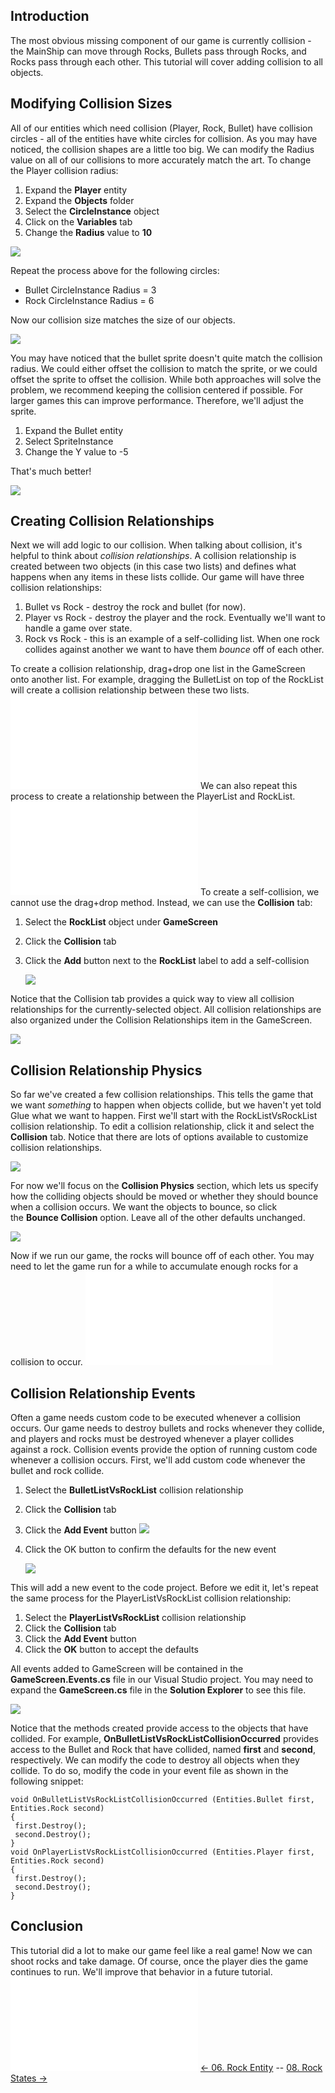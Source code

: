 ## Introduction

The most obvious missing component of our game is currently collision - the MainShip can move through Rocks, Bullets pass through Rocks, and Rocks pass through each other. This tutorial will cover adding collision to all objects.

## Modifying Collision Sizes

All of our entities which need collision (Player, Rock, Bullet) have collision circles - all of the entities have white circles for collision. As you may have noticed, the collision shapes are a little too big. We can modify the Radius value on all of our collisions to more accurately match the art. To change the Player collision radius:

1.  Expand the **Player** entity
2.  Expand the **Objects** folder
3.  Select the **CircleInstance** object
4.  Click on the **Variables** tab
5.  Change the **Radius** value to **10**

![](/media/2021-03-img_604d577d3f8d2.png)

Repeat the process above for the following circles:

-   Bullet CircleInstance Radius = 3
-   Rock CircleInstance Radius = 6

Now our collision size matches the size of our objects.

![](/media/2021-03-img_604d58c234f69.png)

You may have noticed that the bullet sprite doesn't quite match the collision radius. We could either offset the collision to match the sprite, or we could offset the sprite to offset the collision. While both approaches will solve the problem, we recommend keeping the collision centered if possible. For larger games this can improve performance. Therefore, we'll adjust the sprite.

1.  Expand the Bullet entity
2.  Select SpriteInstance
3.  Change the Y value to -5

That's much better!

![](/media/2021-03-img_604d59df22c28.png)

## Creating Collision Relationships

Next we will add logic to our collision. When talking about collision, it's helpful to think about *collision relationships*. A collision relationship is created between two objects (in this case two lists) and defines what happens when any items in these lists collide. Our game will have three collision relationships:

1.  Bullet vs Rock - destroy the rock and bullet (for now).
2.  Player vs Rock - destroy the player and the rock. Eventually we'll want to handle a game over state.
3.  Rock vs Rock - this is an example of a self-colliding list. When one rock collides against another we want to have them *bounce* off of each other.

To create a collision relationship, drag+drop one list in the GameScreen onto another list. For example, dragging the BulletList on top of the RockList will create a collision relationship between these two lists. [![](/wp-content/uploads/2016/01/2021_March_13_170938.gif.md)](/wp-content/uploads/2016/01/2021_March_13_170938.gif.md) We can also repeat this process to create a relationship between the PlayerList and RockList. [![](/wp-content/uploads/2016/01/2021_March_13_171539.gif.md)](/wp-content/uploads/2016/01/2021_March_13_171539.gif.md) To create a self-collision, we cannot use the drag+drop method. Instead, we can use the **Collision** tab:

1.  Select the **RockList** object under **GameScreen**

2.  Click the **Collision** tab

3.  Click the **Add** button next to the **RockList** label to add a self-collision

    ![](/media/2021-03-img_604d5c10244ff.png)

Notice that the Collision tab provides a quick way to view all collision relationships for the currently-selected object. All collision relationships are also organized under the Collision Relationships item in the GameScreen.

![](/media/2021-03-img_604d5ca8db90a.png)

## Collision Relationship Physics

So far we've created a few collision relationships. This tells the game that we want *something* to happen when objects collide, but we haven't yet told Glue what we want to happen. First we'll start with the RockListVsRockList collision relationship. To edit a collision relationship, click it and select the **Collision** tab. Notice that there are lots of options available to customize collision relationships.

![](/media/2021-03-img_604d5d3f637d1.png)

For now we'll focus on the **Collision Physics** section, which lets us specify how the colliding objects should be moved or whether they should bounce when a collision occurs. We want the objects to bounce, so click the **Bounce Collision** option. Leave all of the other defaults unchanged.

![](/media/2021-03-img_604d5dadd28b0.png)

Now if we run our game, the rocks will bounce off of each other. You may need to let the game run for a while to accumulate enough rocks for a collision to occur. [![](/wp-content/uploads/2016/01/2021_March_13_175151.gif.md)](/wp-content/uploads/2016/01/2021_March_13_175151.gif.md)

## Collision Relationship Events

Often a game needs custom code to be executed whenever a collision occurs. Our game needs to destroy bullets and rocks whenever they collide, and players and rocks must be destroyed whenever a player collides against a rock. Collision events provide the option of running custom code whenever a collision occurs. First, we'll add custom code whenever the bullet and rock collide.

1.  Select the **BulletListVsRockList** collision relationship

2.  Click the **Collision** tab

3.  Click the **Add Event** button ![](/media/2021-03-img_604d5f1ebac71.png)

4.  Click the OK button to confirm the defaults for the new event

    ![](/media/2021-03-img_604d5f9e47dfa.png)

This will add a new event to the code project. Before we edit it, let's repeat the same process for the PlayerListVsRockList collision relationship:

1.  Select the **PlayerListVsRockList** collision relationship
2.  Click the **Collision** tab
3.  Click the **Add Event** button
4.  Click the **OK** button to accept the defaults

All events added to GameScreen will be contained in the **GameScreen.Events.cs** file in our Visual Studio project. You may need to expand the **GameScreen.cs** file in the **Solution Explorer** to see this file.

![](/media/2021-03-img_604d6069552fc.png)

Notice that the methods created provide access to the objects that have collided. For example, **OnBulletListVsRockListCollisionOccurred** provides access to the Bullet and Rock that have collided, named **first** and **second**, respectively. We can modify the code to destroy all objects when they collide. To do so, modify the code in your event file as shown in the following snippet:

    void OnBulletListVsRockListCollisionOccurred (Entities.Bullet first, Entities.Rock second)
    {
     first.Destroy();
     second.Destroy();
    }
    void OnPlayerListVsRockListCollisionOccurred (Entities.Player first, Entities.Rock second)
    {
     first.Destroy();
     second.Destroy();
    }

## Conclusion

This tutorial did a lot to make our game feel like a real game! Now we can shoot rocks and take damage. Of course, once the player dies the game continues to run. We'll improve that behavior in a future tutorial. [![](/wp-content/uploads/2016/01/2021_March_13_182107.gif.md)](/wp-content/uploads/2016/01/2021_March_13_182107.gif.md) [\<- 06. Rock Entity](/documentation/tutorials/rock-blaster/tutorials-rock-blaster-rock-entity.md "Tutorials:Rock Blaster:Rock Entity") -- [08. Rock States -\>](/documentation/tutorials/rock-blaster/tutorials-rock-blaster-rock-states.md "Tutorials:Rock Blaster:Rock States")
